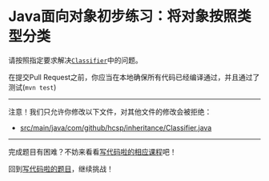 # Java面向对象初步练习：将对象按照类型分类

请按照指定要求解决[`Classifier`](https://github.com/hcsp/instance-classifier/blob/master/src/main/java/com/github/hcsp/inheritance/Classifier.java)中的问题。

在提交Pull Request之前，你应当在本地确保所有代码已经编译通过，并且通过了测试(`mvn test`)

-----
注意！我们只允许你修改以下文件，对其他文件的修改会被拒绝：
- [src/main/java/com/github/hcsp/inheritance/Classifier.java](https://github.com/hcsp/instance-classifier/blob/master/src/main/java/com/github/hcsp/inheritance/Classifier.java)
-----


完成题目有困难？不妨来看看[写代码啦的相应课程](https://xiedaimala.com/tasks/661cd7ab-7fea-47d0-8e11-555d6fca751d)吧！

回到[写代码啦的题目](https://xiedaimala.com/tasks/661cd7ab-7fea-47d0-8e11-555d6fca751d/quizzes/6c87ef57-7f06-4af2-9112-86dd27ff099d)，继续挑战！
